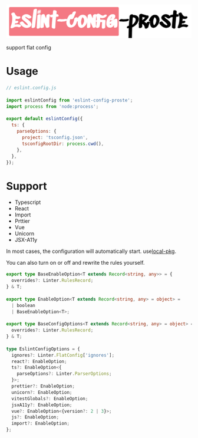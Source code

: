 <img src="https://raw.githubusercontent.com/xyhxx/program_preview/master/logo/eslint-config.png" />

support flat config

# Usage

```js
// eslint.config.js

import eslintConfig from 'eslint-config-proste';
import process from 'node:process';

export default eslintConfig({
  ts: {
    parseOptions: {
      project: 'tsconfig.json',
      tsconfigRootDir: process.cwd(),
    },
  },
});
```

# Support

- Typescript
- React
- Import
- Prttier
- Vue
- Unicorn
- JSX-A11y

In most cases, the configuration will automatically start.
use[local-pkg](https://www.npmjs.com/package/local-pkg).

You can also turn on or off and rewrite the rules yourself.

```ts
export type BaseEnableOption<T extends Record<string, any>> = {
  overrides?: Linter.RulesRecord;
} & T;

export type EnableOption<T extends Record<string, any> = object> =
  | boolean
  | BaseEnableOption<T>;

export type BaseConfigOptions<T extends Record<string, any> = object> = {
  overrides?: Linter.RulesRecord;
} & T;

type EslintConfigOptions = {
  ignores?: Linter.FlatConfig['ignores'];
  react?: EnableOption;
  ts?: EnableOption<{
    parseOptions?: Linter.ParserOptions;
  }>;
  prettier?: EnableOption;
  unicorn?: EnableOption;
  vitestGlobals?: EnableOption;
  jsxA11y?: EnableOption;
  vue?: EnableOption<{version?: 2 | 3}>;
  js?: EnableOption;
  import?: EnableOption;
};
```
